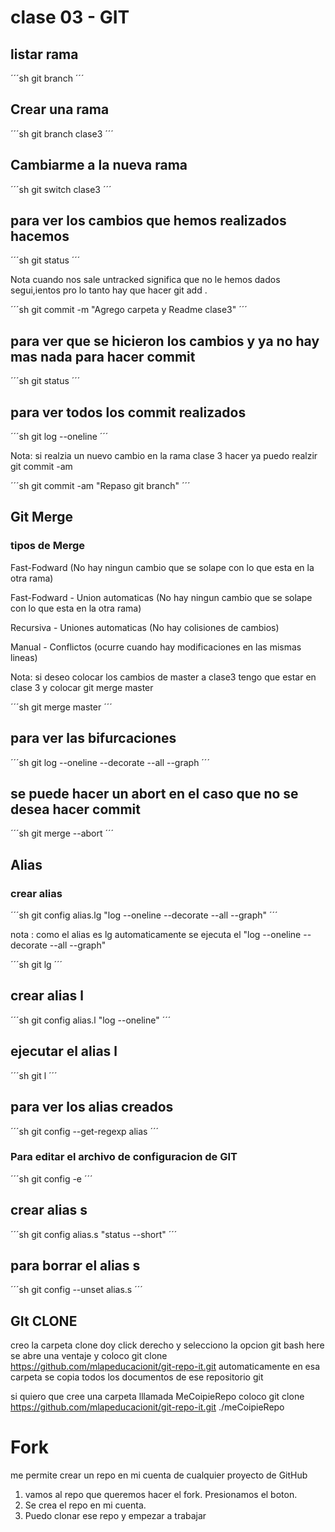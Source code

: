 # clase 03 - GIT

## listar rama
´´´sh
git branch
´´´

## Crear una rama
´´´sh
git branch clase3
´´´

## Cambiarme a la nueva rama
´´´sh
git switch clase3
´´´

## para ver los cambios que hemos realizados hacemos
´´´sh
git status
´´´

Nota cuando nos sale untracked significa que no le hemos dados segui,ientos pro lo tanto hay que hacer git add .

´´´sh
git commit -m "Agrego carpeta y Readme clase3"
´´´

## para ver que se hicieron los cambios y ya no hay mas nada para hacer commit 
´´´sh
git status
´´´

## para ver todos los commit realizados

´´´sh
git log --oneline
´´´

Nota: si realzia un nuevo cambio en la rama clase 3 hacer ya puedo realzir git commit -am

´´´sh
git commit -am "Repaso git branch"
´´´

## Git Merge

### tipos de Merge

Fast-Fodward (No hay ningun cambio que se solape con lo que esta en la otra rama)

Fast-Fodward - Union automaticas (No hay ningun cambio que se solape con lo que esta en la otra rama)

Recursiva - Uniones automaticas (No hay colisiones de cambios)

Manual - Conflictos (ocurre cuando hay modificaciones en las mismas lineas)

Nota: si deseo colocar los cambios de master a clase3 tengo que estar en clase 3 y colocar git merge master

´´´sh
git merge master
´´´

## para ver las bifurcaciones
´´´sh
git log --oneline --decorate --all --graph
´´´

## se puede hacer un abort en el caso que no se desea hacer commit
´´´sh
git merge --abort
´´´

## Alias

### crear alias

´´´sh
git config alias.lg "log --oneline --decorate --all --graph"
´´´

nota : como el alias es lg automaticamente se ejecuta el "log --oneline --decorate --all --graph"

´´´sh
git lg
´´´

## crear alias l
´´´sh
git config alias.l "log --oneline"
´´´

## ejecutar el alias l

´´´sh
git l
´´´

## para ver los alias creados

´´´sh
git config --get-regexp alias
´´´

### Para editar el archivo de configuracion de GIT

´´´sh
git config -e
´´´

## crear alias s
´´´sh
git config alias.s "status --short"
´´´

## para borrar el alias s
´´´sh
git config --unset alias.s
´´´

## GIt CLONE

creo la carpeta clone
doy click derecho y selecciono la opcion git bash here
se abre una ventaje y coloco git clone https://github.com/mlapeducacionit/git-repo-it.git
automaticamente en esa carpeta se copia todos los documentos de ese repositorio git

si quiero que cree una carpeta lllamada MeCoipieRepo coloco
 git clone https://github.com/mlapeducacionit/git-repo-it.git ./meCoipieRepo
 

 # Fork
 me permite crear un repo en mi cuenta de cualquier proyecto de GitHub
1. vamos al repo que queremos hacer el fork. Presionamos el boton.
2. Se crea el repo en mi cuenta.
3. Puedo clonar ese repo y empezar a trabajar